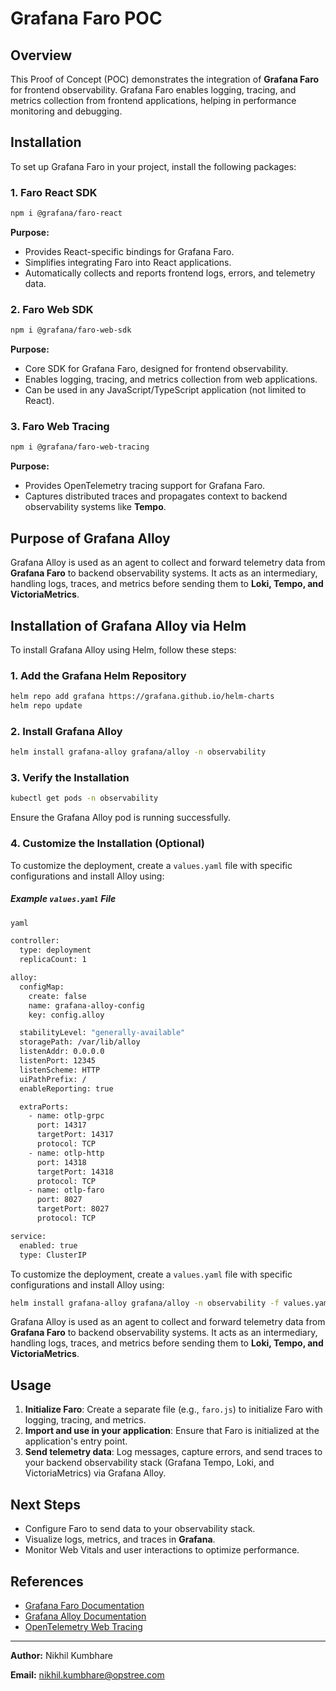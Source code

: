 # Grafana Faro POC

## Overview
This Proof of Concept (POC) demonstrates the integration of **Grafana Faro** for frontend observability. Grafana Faro enables logging, tracing, and metrics collection from frontend applications, helping in performance monitoring and debugging.

## Installation
To set up Grafana Faro in your project, install the following packages:

### 1. Faro React SDK
```sh
npm i @grafana/faro-react
```
**Purpose:**
- Provides React-specific bindings for Grafana Faro.
- Simplifies integrating Faro into React applications.
- Automatically collects and reports frontend logs, errors, and telemetry data.

### 2. Faro Web SDK
```sh
npm i @grafana/faro-web-sdk
```
**Purpose:**
- Core SDK for Grafana Faro, designed for frontend observability.
- Enables logging, tracing, and metrics collection from web applications.
- Can be used in any JavaScript/TypeScript application (not limited to React).

### 3. Faro Web Tracing
```sh
npm i @grafana/faro-web-tracing
```
**Purpose:**
- Provides OpenTelemetry tracing support for Grafana Faro.
- Captures distributed traces and propagates context to backend observability systems like **Tempo**.

## Purpose of Grafana Alloy
Grafana Alloy is used as an agent to collect and forward telemetry data from **Grafana Faro** to backend observability systems. It acts as an intermediary, handling logs, traces, and metrics before sending them to **Loki, Tempo, and VictoriaMetrics**.

## Installation of Grafana Alloy via Helm
To install Grafana Alloy using Helm, follow these steps:

### 1. Add the Grafana Helm Repository
```sh
helm repo add grafana https://grafana.github.io/helm-charts
helm repo update
```

### 2. Install Grafana Alloy
```sh
helm install grafana-alloy grafana/alloy -n observability 
```

### 3. Verify the Installation
```sh
kubectl get pods -n observability
```
Ensure the Grafana Alloy pod is running successfully.

### 4. Customize the Installation (Optional)
To customize the deployment, create a `values.yaml` file with specific configurations and install Alloy using:

##### Example `values.yaml` File
```sh
yaml

controller:
  type: deployment
  replicaCount: 1

alloy:
  configMap:
    create: false
    name: grafana-alloy-config
    key: config.alloy

  stabilityLevel: "generally-available"
  storagePath: /var/lib/alloy
  listenAddr: 0.0.0.0
  listenPort: 12345
  listenScheme: HTTP
  uiPathPrefix: /
  enableReporting: true

  extraPorts:
    - name: otlp-grpc
      port: 14317
      targetPort: 14317
      protocol: TCP
    - name: otlp-http
      port: 14318
      targetPort: 14318
      protocol: TCP
    - name: otlp-faro  
      port: 8027
      targetPort: 8027
      protocol: TCP

service:
  enabled: true
  type: ClusterIP
```
To customize the deployment, create a `values.yaml` file with specific configurations and install Alloy using:
```sh
helm install grafana-alloy grafana/alloy -n observability -f values.yaml
```

Grafana Alloy is used as an agent to collect and forward telemetry data from **Grafana Faro** to backend observability systems. It acts as an intermediary, handling logs, traces, and metrics before sending them to **Loki, Tempo, and VictoriaMetrics**.
## Usage
1. **Initialize Faro**: Create a separate file (e.g., `faro.js`) to initialize Faro with logging, tracing, and metrics.
2. **Import and use in your application**: Ensure that Faro is initialized at the application's entry point.
3. **Send telemetry data**: Log messages, capture errors, and send traces to your backend observability stack (Grafana Tempo, Loki, and VictoriaMetrics) via Grafana Alloy.

## Next Steps
- Configure Faro to send data to your observability stack.
- Visualize logs, metrics, and traces in **Grafana**.
- Monitor Web Vitals and user interactions to optimize performance.

## References
- [Grafana Faro Documentation](https://grafana.com/docs/grafana-cloud/monitor-applications/frontend-observability/architecture/)
- [Grafana Alloy Documentation](https://grafana.com/docs/alloy/latest/)
- [OpenTelemetry Web Tracing](https://opentelemetry.io/docs/)

---
**Author:** Nikhil Kumbhare

**Email:** nikhil.kumbhare@opstree.com
